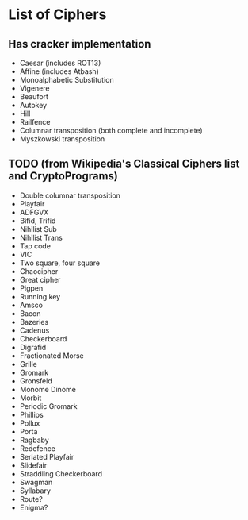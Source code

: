 # List of Ciphers

## Has cracker implementation
* Caesar (includes ROT13)
* Affine (includes Atbash)
* Monoalphabetic Substitution
* Vigenere
* Beaufort
* Autokey
* Hill
* Railfence
* Columnar transposition (both complete and incomplete)
* Myszkowski transposition

## TODO (from Wikipedia's Classical Ciphers list and CryptoPrograms)
* Double columnar transposition
* Playfair
* ADFGVX
* Bifid, Trifid
* Nihilist Sub
* Nihilist Trans
* Tap code
* VIC
* Two square, four square
* Chaocipher
* Great cipher
* Pigpen
* Running key
* Amsco
* Bacon
* Bazeries
* Cadenus
* Checkerboard
* Digrafid
* Fractionated Morse
* Grille
* Gromark
* Gronsfeld
* Monome Dinome
* Morbit
* Periodic Gromark
* Phillips
* Pollux
* Porta
* Ragbaby
* Redefence
* Seriated Playfair
* Slidefair
* Straddling Checkerboard
* Swagman
* Syllabary
* Route?
* Enigma?